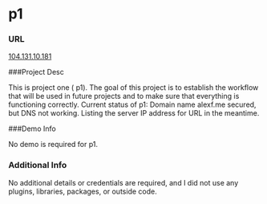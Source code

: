 # p1 


### URL

[104.131.10.181](104.131.10.181)

###Project Desc

This is project one ( p1). The goal of this project is to establish the workflow that will be used in future projects and to make sure that everything is functioning correctly. Current status of p1: Domain name alexf.me secured, but DNS not working. Listing the server IP address for URL in the meantime.

###Demo Info

No demo is required for p1.

### Additional Info

No additional details or credentials are required, and I did not use any plugins, libraries, packages, or outside code.

